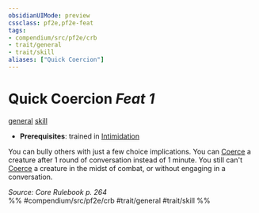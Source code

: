 ```yaml
---
obsidianUIMode: preview
cssclass: pf2e,pf2e-feat
tags:
- compendium/src/pf2e/crb
- trait/general
- trait/skill
aliases: ["Quick Coercion"]
---
```

# Quick Coercion  *Feat 1*  
[general](../../rules/traits/general.md)  [skill](../../rules/traits/skill.md)  

- **Prerequisites**: trained in [Intimidation](../skills.md#Intimidation)

You can bully others with just a few choice implications. You can [Coerce](../../rules/actions/coerce.md) a creature after 1 round of conversation instead of 1 minute. You still can't [Coerce](../../rules/actions/coerce.md) a creature in the midst of combat, or without engaging in a conversation.

*Source: Core Rulebook p. 264*  
%% #compendium/src/pf2e/crb #trait/general #trait/skill %%